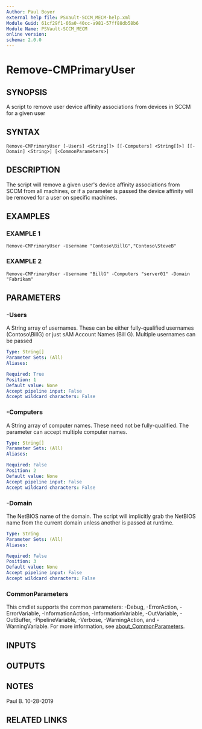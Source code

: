 ```yaml
---
Author: Paul Boyer
external help file: PSVault-SCCM_MECM-help.xml
Module Guid: 61cf29f1-66a0-40cc-a981-57ff88db58b6
Module Name: PSVault-SCCM_MECM
online version:
schema: 2.0.0
---
```


# Remove-CMPrimaryUser

## SYNOPSIS
A script to remove user device affinity associations from devices in SCCM for a given user

## SYNTAX

```
Remove-CMPrimaryUser [-Users] <String[]> [[-Computers] <String[]>] [[-Domain] <String>] [<CommonParameters>]
```

## DESCRIPTION
The script will remove a given user's device affinity associations from SCCM from all machines, or if a parameter is passed
the device affinity will be removed for a user on specific machines.

## EXAMPLES

### EXAMPLE 1
```
Remove-CMPrimaryUser -Username "Contoso\BillG","Contoso\SteveB"
```

### EXAMPLE 2
```
Remove-CMPrimaryUser -Username "BillG" -Computers "server01" -Domain "Fabrikam"
```

## PARAMETERS

### -Users
A String array of usernames.
These can be either fully-qualified usernames (Contoso\BillG) or just sAM Account Names (Bill G).
Multiple usernames can be passed

```yaml
Type: String[]
Parameter Sets: (All)
Aliases:

Required: True
Position: 1
Default value: None
Accept pipeline input: False
Accept wildcard characters: False
```

### -Computers
A String array of computer names.
These need not be fully-qualified.
The parameter can accept multiple computer names.

```yaml
Type: String[]
Parameter Sets: (All)
Aliases:

Required: False
Position: 2
Default value: None
Accept pipeline input: False
Accept wildcard characters: False
```

### -Domain
The NetBIOS name of the domain.
The script will implicitly grab the NetBIOS name from the current domain unless another is passed at runtime.

```yaml
Type: String
Parameter Sets: (All)
Aliases:

Required: False
Position: 3
Default value: None
Accept pipeline input: False
Accept wildcard characters: False
```

### CommonParameters
This cmdlet supports the common parameters: -Debug, -ErrorAction, -ErrorVariable, -InformationAction, -InformationVariable, -OutVariable, -OutBuffer, -PipelineVariable, -Verbose, -WarningAction, and -WarningVariable. For more information, see [about_CommonParameters](http://go.microsoft.com/fwlink/?LinkID=113216).

## INPUTS

## OUTPUTS

## NOTES
Paul B.
10-28-2019

## RELATED LINKS
